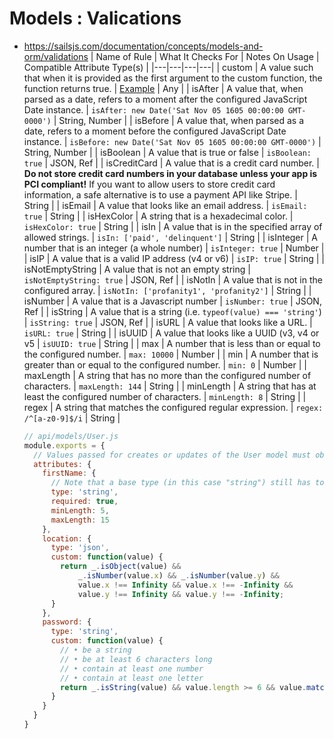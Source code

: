 # Models : Valications
- https://sailsjs.com/documentation/concepts/models-and-orm/validations
  | Name of Rule | What It Checks For | Notes On Usage | Compatible Attribute Type(s) |
  |---|---|---|---|
  | custom | A value such that when it is provided as the first argument to the custom function, the function returns true. | [Example](https://sailsjs.com/documentation/concepts/models-and-orm/validations#?custom-validation-rules) | Any |
  | isAfter | A value that, when parsed as a date, refers to a moment after the configured JavaScript Date instance. | `isAfter: new Date('Sat Nov 05 1605 00:00:00 GMT-0000')` | String, Number |
  | isBefore | A value that, when parsed as a date, refers to a moment before the configured JavaScript Date instance. | `isBefore: new Date('Sat Nov 05 1605 00:00:00 GMT-0000')` | String, Number |
  | isBoolean | A value that is true or false | `isBoolean: true` | JSON, Ref |
  | isCreditCard | A value that is a credit card number. | <b>Do not store credit card numbers in your database unless your app is PCI compliant!</b> If you want to allow users to store credit card information, a safe alternative is to use a payment API like Stripe. | String |
  | isEmail | A value that looks like an email address. | `isEmail: true` | String |
  | isHexColor | A string that is a hexadecimal color. | `isHexColor: true` | String |
  | isIn | A value that is in the specified array of allowed strings. | `isIn: ['paid', 'delinquent']` | String |
  | isInteger | A number that is an integer (a whole number) | `isInteger: true` | Number |
  | isIP | A value that is a valid IP address (v4 or v6) | `isIP: true` | String |
  | isNotEmptyString | A value that is not an empty string | `isNotEmptyString: true` | JSON, Ref |
  | isNotIn | A value that is not in the configured array. | `isNotIn: ['profanity1', 'profanity2']` | String |
  | isNumber | A value that is a Javascript number | `isNumber: true` | JSON, Ref |
  | isString | A value that is a string (i.e. `typeof(value) === 'string'`) | `isString: true` | JSON, Ref |
  | isURL | A value that looks like a URL. | `isURL: true` | String |
  | isUUID | A value that looks like a UUID (v3, v4 or v5 | `isUUID: true` | String |
  | max | A number that is less than or equal to the configured number. | `max: 10000` | Number |
  | min | A number that is greater than or equal to the configured number. | `min: 0` | Number |
  | maxLength | A string that has no more than the configured number of characters. | `maxLength: 144` | String |
  | minLength | A string that has at least the configured number of characters. | `minLength: 8` | String |
  | regex | A string that matches the configured regular expression. | `regex: /^[a-z0-9]$/i` | String |
  ```javascript
  // api/models/User.js
  module.exports = {
    // Values passed for creates or updates of the User model must obey the following rules:
    attributes: {
      firstName: {
        // Note that a base type (in this case "string") still has to be defined, even though validation rules are in use.
        type: 'string',
        required: true,
        minLength: 5,
        maxLength: 15
      },
      location: {
        type: 'json',
        custom: function(value) {
          return _.isObject(value) &&
              _.isNumber(value.x) && _.isNumber(value.y) &&
              value.x !== Infinity && value.x !== -Infinity &&
              value.y !== Infinity && value.y !== -Infinity;
        }
      },
      password: {
        type: 'string',
        custom: function(value) {
          // • be a string
          // • be at least 6 characters long
          // • contain at least one number
          // • contain at least one letter
          return _.isString(value) && value.length >= 6 && value.match(/[a-z]/i) && value.match(/[0-9]/);
        }
      }
    }
  }
  ```